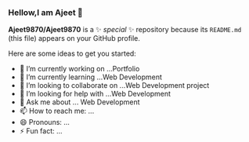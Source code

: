### Hellow,I am Ajeet 👋


**Ajeet9870/Ajeet9870** is a ✨ _special_ ✨ repository because its `README.md` (this file) appears on your GitHub profile.

Here are some ideas to get you started:

- 🔭 I’m currently working on ...Portfolio
- 🌱 I’m currently learning ...Web Development
- 👯 I’m looking to collaborate on ...Web Development project
- 🤔 I’m looking for help with ...Web Development
- 💬 Ask me about ... Web Development
- 📫 How to reach me: ...
- 😄 Pronouns: ...
- ⚡ Fun fact: ...

